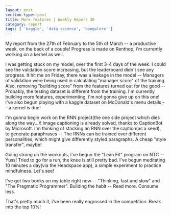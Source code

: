 ```yaml
---
layout: post
section-type: post
title: More features | Weekly Report 30
category: report
tags: [ 'kaggle', 'data science', 'bangalore' ]
---
```


My report from the 27th of February to the 5th of March -- a productive week, on the back of a couple! Progress is made on Renthop, i'm currently working on a kernel as well.

I was getting stuck on my model, over the first 3-4 days of the week. I could see the validation score increasing, but the leaderboard didn't see any progress. It hit me on Friday, there was a leakage in the model -- Managers of validation were being used in calculating "manager score" of the training. Also, removing "building score" from the features turned out for the good -- Probably, the testing dataset is different from the training. I'm currently building more features, experimenting, i'm not gonna give up on this one! I've also begun playing with a kaggle dataset on McDonald's menu details -- a kernel is due! 

I'm gonna begin work on the RNN project(the one side project which dies along the way...)! Image captioning is already solved, thanks to CaptionBot by Microsoft. I'm thinking of stacking an RNN over the caption(as a seed), to generate paraphrases -- The RNNs can be trained over different personalities, which might give differently styled paragraphs. A cheap "style transfer", maybe!

Going strong on the workouts, i've begun the "Lean Fit" program on NTC -- Yuss! Tried to go for a run, the knee is still pretty bad. I've begun meditating 10 minutes a day(via the Headspace app), a simple experiment to practice mindfulness. Let's see!
 
I've got two books on my table right now -- "Thinking, fast and slow" and "The Pragmatic Programmer". Building the habit -- Read more. Consume less.

That's pretty much it, i've been really engrossed in the competition. Break into the top 10%! 